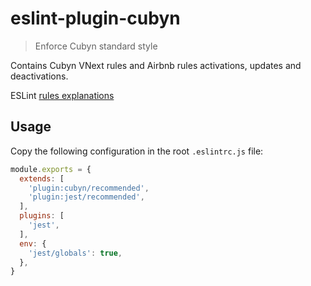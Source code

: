 # eslint-plugin-cubyn

> Enforce Cubyn standard style

Contains Cubyn VNext rules and Airbnb rules activations, updates and deactivations.

ESLint [rules explanations](https://eslint.org/docs/rules/)

## Usage

Copy the following configuration in the root `.eslintrc.js` file:

```js
module.exports = {
  extends: [
    'plugin:cubyn/recommended',
    'plugin:jest/recommended',
  ],
  plugins: [
    'jest',
  ],
  env: {
    'jest/globals': true,
  },
}
```
